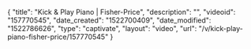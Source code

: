 {
    "title": "Kick & Play Piano | Fisher-Price",
    "description": "",
    "videoid": "157770545",
    "date_created": "1522700409",
    "date_modified": "1522786626",
    "type": "captivate",
    "layout": "video",
    "url": "\/v\/kick-play-piano-fisher-price\/157770545"
}